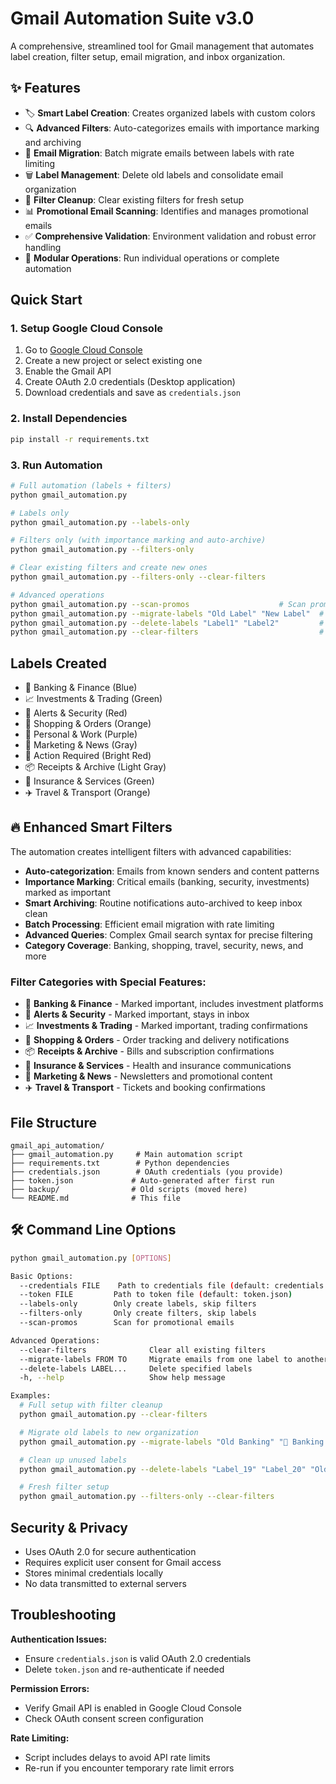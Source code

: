 # Gmail Automation Suite v3.0

A comprehensive, streamlined tool for Gmail management that automates label creation, filter setup, email migration, and inbox organization.

## ✨ Features

- 🏷️ **Smart Label Creation**: Creates organized labels with custom colors
- 🔍 **Advanced Filters**: Auto-categorizes emails with importance marking and archiving
- 📧 **Email Migration**: Batch migrate emails between labels with rate limiting
- 🗑️ **Label Management**: Delete old labels and consolidate email organization
- 🧹 **Filter Cleanup**: Clear existing filters for fresh setup
- 📊 **Promotional Email Scanning**: Identifies and manages promotional emails
- ✅ **Comprehensive Validation**: Environment validation and robust error handling
- 🚀 **Modular Operations**: Run individual operations or complete automation

## Quick Start

### 1. Setup Google Cloud Console

1. Go to [Google Cloud Console](https://console.cloud.google.com/)
2. Create a new project or select existing one
3. Enable the Gmail API
4. Create OAuth 2.0 credentials (Desktop application)
5. Download credentials and save as `credentials.json`

### 2. Install Dependencies

```bash
pip install -r requirements.txt
```

### 3. Run Automation

```bash
# Full automation (labels + filters)
python gmail_automation.py

# Labels only
python gmail_automation.py --labels-only

# Filters only (with importance marking and auto-archive)
python gmail_automation.py --filters-only

# Clear existing filters and create new ones
python gmail_automation.py --filters-only --clear-filters

# Advanced operations
python gmail_automation.py --scan-promos                    # Scan promotional emails
python gmail_automation.py --migrate-labels "Old Label" "New Label"  # Migrate emails
python gmail_automation.py --delete-labels "Label1" "Label2"         # Delete labels
python gmail_automation.py --clear-filters                           # Clear all filters
```

## Labels Created

- 🏦 Banking & Finance (Blue)
- 📈 Investments & Trading (Green)
- 🔔 Alerts & Security (Red)
- 🛒 Shopping & Orders (Orange)
- 👤 Personal & Work (Purple)
- 📰 Marketing & News (Gray)
- 🎯 Action Required (Bright Red)
- 📦 Receipts & Archive (Light Gray)
- 🏥 Insurance & Services (Green)
- ✈️ Travel & Transport (Orange)

## 🔥 Enhanced Smart Filters

The automation creates intelligent filters with advanced capabilities:

- **Auto-categorization**: Emails from known senders and content patterns
- **Importance Marking**: Critical emails (banking, security, investments) marked as important
- **Smart Archiving**: Routine notifications auto-archived to keep inbox clean
- **Batch Processing**: Efficient email migration with rate limiting
- **Advanced Queries**: Complex Gmail search syntax for precise filtering
- **Category Coverage**: Banking, shopping, travel, security, news, and more

### Filter Categories with Special Features:

- 🏦 **Banking & Finance** - Marked important, includes investment platforms
- 🔔 **Alerts & Security** - Marked important, stays in inbox
- 📈 **Investments & Trading** - Marked important, trading confirmations
- 🛒 **Shopping & Orders** - Order tracking and delivery notifications
- 📦 **Receipts & Archive** - Bills and subscription confirmations
- 🏥 **Insurance & Services** - Health and insurance communications
- 📰 **Marketing & News** - Newsletters and promotional content
- ✈️ **Travel & Transport** - Tickets and booking confirmations

## File Structure

```
gmail_api_automation/
├── gmail_automation.py     # Main automation script
├── requirements.txt        # Python dependencies
├── credentials.json        # OAuth credentials (you provide)
├── token.json             # Auto-generated after first run
├── backup/                # Old scripts (moved here)
└── README.md              # This file
```

## 🛠️ Command Line Options

```bash
python gmail_automation.py [OPTIONS]

Basic Options:
  --credentials FILE    Path to credentials file (default: credentials.json)
  --token FILE         Path to token file (default: token.json)
  --labels-only        Only create labels, skip filters
  --filters-only       Only create filters, skip labels
  --scan-promos        Scan for promotional emails

Advanced Operations:
  --clear-filters              Clear all existing filters
  --migrate-labels FROM TO     Migrate emails from one label to another
  --delete-labels LABEL...     Delete specified labels
  -h, --help                   Show help message

Examples:
  # Full setup with filter cleanup
  python gmail_automation.py --clear-filters

  # Migrate old labels to new organization
  python gmail_automation.py --migrate-labels "Old Banking" "🏦 Banking & Finance"

  # Clean up unused labels
  python gmail_automation.py --delete-labels "Label_19" "Label_20" "Old Label"

  # Fresh filter setup
  python gmail_automation.py --filters-only --clear-filters
```

## Security & Privacy

- Uses OAuth 2.0 for secure authentication
- Requires explicit user consent for Gmail access
- Stores minimal credentials locally
- No data transmitted to external servers

## Troubleshooting

**Authentication Issues:**
- Ensure `credentials.json` is valid OAuth 2.0 credentials
- Delete `token.json` and re-authenticate if needed

**Permission Errors:**
- Verify Gmail API is enabled in Google Cloud Console
- Check OAuth consent screen configuration

**Rate Limiting:**
- Script includes delays to avoid API rate limits
- Re-run if you encounter temporary rate limit errors